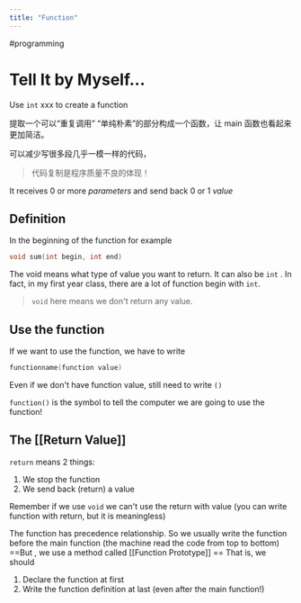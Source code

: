 ```yaml
---
title: "Function"
---
```


#programming 

# Tell It by Myself...

Use `int`  xxx to create a function

提取一个可以“重复调用” “单纯朴素”的部分构成一个函数，让 main 函数也看起来更加简洁。

可以减少写很多段几乎一模一样的代码，

>代码复制是程序质量不良的体现！

It receives 0 or more *parameters* and send back 0 or 1 *value*


## Definition

In the beginning of the function for example

```C
void sum(int begin, int end)
```

The void means what type of value you want to return. It can also be `int` . In fact, in my first year class, there are a lot of function begin with `int`.

> `void` here means we don't return any value.

## Use the function

If we want to use the function, we have to write

```C
functionname(function value)
```

Even if we don't have function value, still need to write `()`

`function()` is the symbol to tell the computer we are going to use the function!

## The [[Return Value]]

`return` means 2 things:

1. We stop the function
2. We send back (return) a value

Remember if we use `void` we can't use the return with value (you can write function with return, but it is meaningless) 


The function has precedence relationship. So we usually write the function before the main function (the machine read the code from top to bottom)
==But , we use a method called [[Function Prototype]] ==
That is, we should
1. Declare the function at first
2. Write the function definition at last (even after the main function!)

